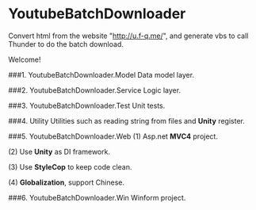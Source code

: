 YoutubeBatchDownloader
======================

Convert html from the website "http://u.f-q.me/", and generate vbs to call Thunder to do the batch download.

Welcome!

###1. YoutubeBatchDownloader.Model
Data model layer.



###2. YoutubeBatchDownloader.Service
Logic layer.



###3. YoutubeBatchDownloader.Test
Unit tests.



###4. Utility
Utilities such as reading string from files and **Unity** register.



###5. YoutubeBatchDownloader.Web
(1) Asp.net **MVC4** project.

(2) Use **Unity** as DI framework.

(3) Use **StyleCop** to keep code clean.

(4) **Globalization**, support Chinese.

###6. YoutubeBatchDownloader.Win
Winform project.
